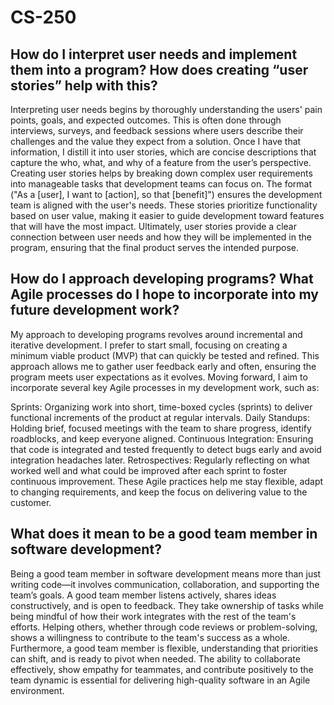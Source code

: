 # CS-250
## How do I interpret user needs and implement them into a program? How does creating “user stories” help with this?

Interpreting user needs begins by thoroughly understanding the users' pain points, goals, and expected outcomes. This is often done through interviews, surveys, and feedback sessions where users describe their challenges and the value they expect from a solution. Once I have that information, I distill it into user stories, which are concise descriptions that capture the who, what, and why of a feature from the user’s perspective. Creating user stories helps by breaking down complex user requirements into manageable tasks that development teams can focus on. The format ("As a [user], I want to [action], so that [benefit]") ensures the development team is aligned with the user's needs. These stories prioritize functionality based on user value, making it easier to guide development toward features that will have the most impact. Ultimately, user stories provide a clear connection between user needs and how they will be implemented in the program, ensuring that the final product serves the intended purpose.

## How do I approach developing programs? What Agile processes do I hope to incorporate into my future development work?

My approach to developing programs revolves around incremental and iterative development. I prefer to start small, focusing on creating a minimum viable product (MVP) that can quickly be tested and refined. This approach allows me to gather user feedback early and often, ensuring the program meets user expectations as it evolves. Moving forward, I aim to incorporate several key Agile processes in my development work, such as:

Sprints: Organizing work into short, time-boxed cycles (sprints) to deliver functional increments of the product at regular intervals.
Daily Standups: Holding brief, focused meetings with the team to share progress, identify roadblocks, and keep everyone aligned.
Continuous Integration: Ensuring that code is integrated and tested frequently to detect bugs early and avoid integration headaches later.
Retrospectives: Regularly reflecting on what worked well and what could be improved after each sprint to foster continuous improvement.
These Agile practices help me stay flexible, adapt to changing requirements, and keep the focus on delivering value to the customer.

## What does it mean to be a good team member in software development?

Being a good team member in software development means more than just writing code—it involves communication, collaboration, and supporting the team’s goals. A good team member listens actively, shares ideas constructively, and is open to feedback. They take ownership of tasks while being mindful of how their work integrates with the rest of the team's efforts. Helping others, whether through code reviews or problem-solving, shows a willingness to contribute to the team's success as a whole. Furthermore, a good team member is flexible, understanding that priorities can shift, and is ready to pivot when needed. The ability to collaborate effectively, show empathy for teammates, and contribute positively to the team dynamic is essential for delivering high-quality software in an Agile environment.
